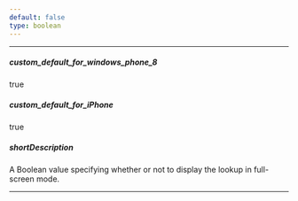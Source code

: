 ```yaml
---
default: false
type: boolean
---
```

---
##### custom_default_for_windows_phone_8
true

##### custom_default_for_iPhone
true

##### shortDescription
A Boolean value specifying whether or not to display the lookup in full-screen mode.

---
